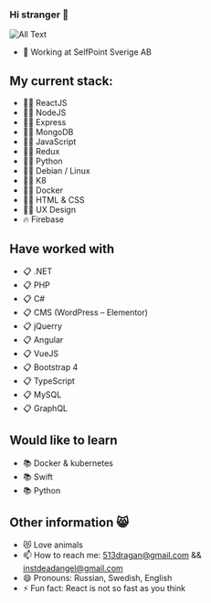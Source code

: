 ### Hi stranger 👋
![All Text](https://media3.giphy.com/media/aer096d3vD4rYVsgNn/giphy.gif?cid=ecf05e47qo9m351cyw6rt9ggxnsxppo2p3wyt5v26fctxduo&rid=giphy.gif&ct=g)
- 🔭 Working at SelfPoint Sverige AB
## My current stack:
- 👨‍💻 ReactJS
- 👨‍💻 NodeJS
- 👨‍💻 Express
- 👨‍💻 MongoDB
- 👨‍💻 JavaScript
- 👨‍💻 Redux
- 👨‍💻 Python
- 👨‍💻 Debian / Linux
- 👨‍💻 K8
- 👨‍💻 Docker
- 👨‍💻 HTML & CSS
- 👨‍🎨 UX Design
- 🔥 Firebase
## Have worked with
- 📋 .NET
- 📋 PHP
- 📋 C#
- 📋 CMS (WordPress – Elementor)
- 📋 jQuerry
- 📋 Angular
- 📋 VueJS
- 📋 Bootstrap 4
- 📋 TypeScript
- 📋 MySQL
- 📋 GraphQL
## Would like to learn
- 📚 Docker & kubernetes
- 📚 Swift
- 📚 Python
## Other information 😸
- 😻 Love animals
- 📫 How to reach me: 513dragan@gmail.com && instdeadangel@gmail.com
- 😄 Pronouns: Russian, Swedish, English
- ⚡ Fun fact: React is not so fast as you think 

